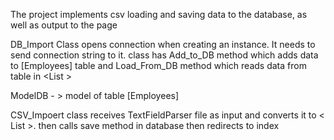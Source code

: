  
The project implements csv loading and saving data to the database, as well as output to the page 

DB_Import Class opens connection when creating an instance. It needs to send connection string to it.
class has Add_to_DB method which adds data to [Employees] table 
and Load_From_DB method which reads data from table in <List<ModelDB> >

ModelDB - > model of table [Employees] 

CSV_Impoert class receives TextFieldParser file as input and converts it to < List<ModelDB> >. then calls save method in database then redirects to index
